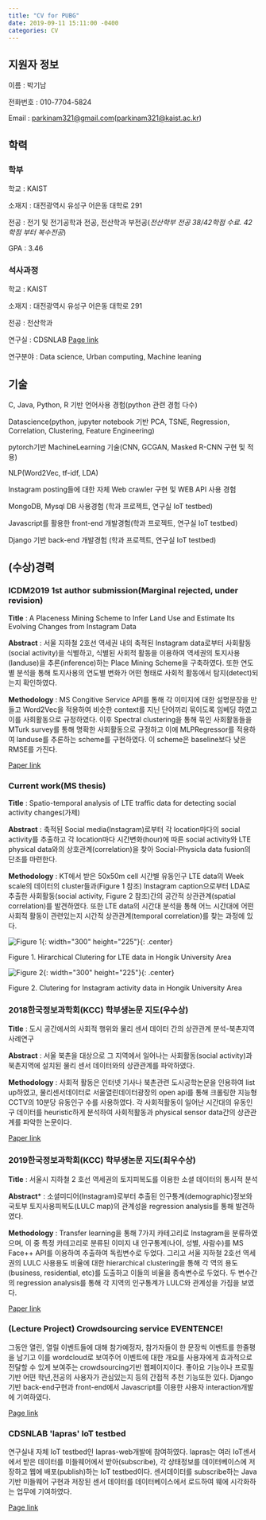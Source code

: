 ```yaml
---
title: "CV for PUBG"
date: 2019-09-11 15:11:00 -0400
categories: CV
---
```


## 지원자 정보

이름 : 박기남

전화번호 : 010-7704-5824

Email : parkinam321@gmail.com(parkinam321@kaist.ac.kr)

## 학력

### 학부

학교 : KAIST

소재지 : 대전광역시 유성구 어은동 대학로 291

전공 : 전기 및 전기공학과 전공, 전산학과 부전공(*전산학부 전공 38/42학점 수료. 42학점 부터 복수전공*)

GPA : 3.46

### 석사과정

학교 : KAIST

소재지 : 대전광역시 유성구 어은동 대학로 291

전공 : 전산학과

연구실 : CDSNLAB [Page link](http://cds.kaist.ac.kr/)

연구분야 : Data science, Urban computing, Machine leaning

## 기술

C, Java, Python, R 기반 언어사용 경험(python 관련 경험 다수)

Datascience(python, jupyter notebook 기반 PCA, TSNE, Regression, Correlation, Clustering, Feature Engineering)

pytorch기반 MachineLearning 기술(CNN, GCGAN, Masked R-CNN 구현 및 적용)

NLP(Word2Vec, tf-idf, LDA)

Instagram posting들에 대한 자체 Web crawler 구현 및 WEB API 사용 경험

MongoDB, Mysql DB 사용경험 (학과 프로젝트, 연구실 IoT testbed)

Javascript를 활용한 front-end 개발경험(학과 프로젝트, 연구실 IoT testbed)

Django 기반 back-end 개발경험 (학과 프로젝트, 연구실 IoT testbed)

## (수상)경력

### ICDM2019 1st author submission(Marginal rejected, under revision)

**Title** : A Placeness Mining Scheme to Infer Land Use and Estimate Its Evolving Changes from Instagram Data

**Abstract** : 서울 지하철 2호선 역세권 내의 축적된 Instagram data로부터 사회활동(social activity)을 식별하고, 식별된 사회적 활동을 이용하여 역세권의 토지사용(landuse)을 추론(inference)하는 Place Mining Scheme을 구축하였다. 또한 연도별 분석을 통해  토지사용의 연도별 변화가 어떤 형태로 사회적 활동에서 탐지(detect)되는지 확인하였다. 

**Methodology** : MS Congitive Service API를 통해 각 이미지에 대한 설명문장을 만들고 Word2Vec을 적용하여 비슷한 context를 지닌 단어끼리 묶이도록 임베딩 하였고 이를 사회활동으로 규정하였다. 이후 Spectral clustering을 통해 묶인 사회활동들을 MTurk survey를 통해 명확한 사회활동으로 규정하고 이에 MLPRegressor를 적용하여 landuse를 추론하는 scheme를 구현하였다. 이 scheme은 baseline보다 낮은 RMSE를 가진다.

[Paper link](https://KinamSalad.github.io/pdf_folder/2019ICDM.pdf)

### Current work(MS thesis)

**Title** : Spatio-temporal analysis of LTE traffic data for detecting social activity changes(가제)

**Abstract** : 축적된 Social media(Instagram)로부터 각 location마다의 social activity를 추출하고 각 location마다 시간변화(hour)에 따른 social activity와 LTE physical data와의 상호관계(correlation)을 찾아 Social-Physicla data fusion의 단초를 마련한다.

**Methodology** : KT에서 받은 50x50m cell 시간별 유동인구 LTE data의 Week scale의 데이터의 cluster들과(Figure 1 참조) Instagram caption으로부터 LDA로 추출한 사회활동(social activity, Figure 2 참조)간의 공간적 상관관계(spatial correlation)를 발견하였다. 또한 LTE data의 시간대 분석을 통해 어느 시간대에 어떤 사회적 활동이 관련있는지 시간적 상관관계(temporal correlation)를 찾는 과정에 있다. 

![Figure 1](https://KinamSalad.github.io/image_folder/LTE_hongik_image.png){: width="300" height="225"}{: .center}

Figure 1. Hirarchical Clutering for LTE data in Hongik University Area

![Figure 2](https://KinamSalad.github.io/image_folder/INSTA_hongik_image.png){: width="300" height="225"}{: .center}

Figure 2. Clutering for Instagram activity data in Hongik University Area

### 2018한국정보과학회(KCC) 학부생논문 지도(우수상)

**Title** : 도시 공간에서의 사회적 행위와 물리 센서 데이터 간의 상관관계 분석-북촌지역 사례연구

**Abstract** : 서울 북촌을 대상으로 그 지역에서 일어나는 사회활동(social activity)과 북촌지역에 설치된 물리 센서 데이터와의 상관관계를 파악하였다. 

**Methodology** : 사회적 활동은 인터넷 기사나 북촌관련 도시공학논문을 인용하여 list up하였고, 물리센서데이터로 서울열린데이터광장의 open api를 통해 크롤링한 지능형 CCTV의 10분당 유동인구 수를 사용하였다. 각 사회적활동이 일어난 시간대의 유동인구 데이터를 heuristic하게 분석하여 사회적활동과 physical sensor data간의 상관관계를 파악한 논문이다.

[Paper link](https://KinamSalad.github.io/pdf_folder/2018KCC.pdf)

### 2019한국정보과학회(KCC) 학부생논문 지도(최우수상)

**Title** : 서울시 지하철 2 호선 역세권의 토지피복도를 이용한 소셜 데이터의 통시적 분석

**Abstract*** : 소셜미디어(Instagram)로부터 추출된 인구통계(demographic)정보와 국토부 토지사용피복도(LULC map)의 관계성을 regression analysis를 통해 발견하였다. 

**Methodology** : Transfer learning을 통해 7가지 카테고리로 Instagram을  분류하였으며, 이 중 특정 카테고리로 분류된 이미지 내 인구통계(나이, 성별, 사람수)를 MS Face++ API를 이용하여 추출하여 독립변수로 두었다. 그리고 서울 지하철 2호선 역세권의 LULC 사용용도 비율에 대한 hierarchical clustering을 통해 각 역의 용도(business, residential, etc)를 도출하고 이들의 비율을 종속변수로 두었다. 두 변수간의 regression analysis를 통해 각 지역의 인구통계가 LULC와 관계성을 가짐을 보였다. 

[Paper link](https://KinamSalad.github.io/pdf_folder/2019KCC.pdf)


### (Lecture Project) Crowdsourcing service EVENTENCE!

그동안 열린, 열릴 이벤트들에 대해 참가예정자, 참가자들이 한 문장씩 이벤트를 한줄평을 남기고 이를 wordcloud로 보여주어 이벤트에 대한 개요를 사용자에게 효과적으로 전달할 수 있게 보여주는 crowdsourcing기반 웹페이지이다. 좋아요 기능이나 프로필 기반 어떤 학년,전공의 사용자가 관심있는지 등의 간접적 추천 기능또한 있다. Django기반 back-end구현과 front-end에서 Javascript를 이용한 사용자 interaction개발에 기여하였다.

[Page link](http://kinamsalad.pythonanywhere.com/)

### CDSNLAB 'lapras' IoT testbed

연구실내 자체 IoT testbed인 lapras-web개발에 참여하였다. lapras는 여러 IoT센서에서 받은 데이터를 미들웨어에서 받아(subscribe), 각 상태정보를 데이터베이스에 저장하고 웹에 배포(publish)하는 IoT testbed이다. 센서데이터를 subscribe하는 Java기반 미들웨어 구현과 저장된 센서 데이터를 데이터베이스에서 로드하여 웨에 시각화하는 업무에 기여하였다.

[Page link](http://lapras.kaist.ac.kr)
